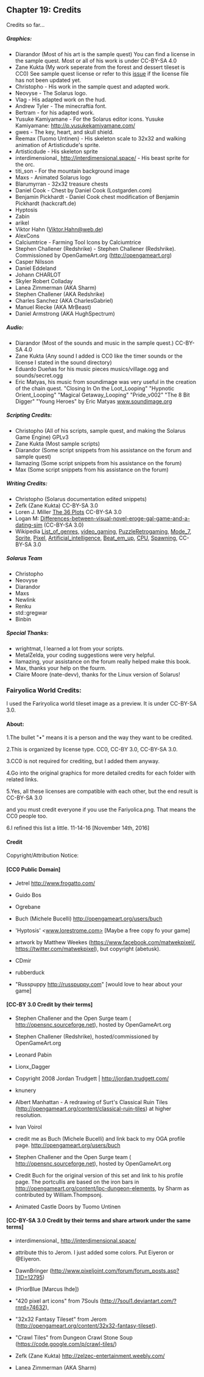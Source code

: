 
## Chapter 19: Credits

Credits so far...

##### Graphics:
- Diarandor (Most of his art is the sample quest) You can find a license in the sample quest. Most or all of his work is under CC-BY-SA 4.0
- Zane Kukta (My work seperate from the forest and dessert tileset is CC0) See sample quest license or refer to this [issue](https://github.com/solarus-games/solarus-sample-quest/issues/11) if the license file has not been updated yet.
- Christopho - His work in the sample quest and adapted work.
- Neovyse - The Solarus logo.
- Vlag - His adapted work on the hud.
- Andrew Tyler - The minecraftia font.
- Bertram - for his adapted work.
- Yusuke Kamiyamane - For the Solarus editor icons. Yusuke Kamiyamane: http://p.yusukekamiyamane.com/
- gwes - The key, heart, and skull shield.
- Reemax (Tuomo Untinen) - His skeleton scale to 32x32 and walking animation of Artisticdude's sprite.
- Artisticdude - His skeleton sprite
- interdimensional_ <http://interdimensional.space/> - His beast sprite for the orc.
- titi_son - For the mountain background image
- Maxs - Animated Solarus logo
- Blarumyrran - 32x32 treasure chests
- Daniel Cook - Chest by Daniel Cook (Lostgarden.com)
- Benjamin Pickhardt - Daniel Cook chest modification of Benjamin Pickhardt (hackcraft.de)
- Hyptosis
- Zabin 
- arikel 
- Viktor Hahn (Viktor.Hahn@web.de)
- AlexCons
- Calciumtrice - Farming Tool Icons by Calciumtrice
- Stephen Challener (Redshrike) - Stephen Challener (Redshrike). Commissioned by OpenGameArt.org (http://opengameart.org)
- Casper Nilsson
- Daniel Eddeland 
- Johann CHARLOT
- Skyler Robert Colladay
- Lanea Zimmerman (AKA Sharm)
- Stephen Challener (AKA Redshrike)
- Charles Sanchez (AKA CharlesGabriel)
- Manuel Riecke (AKA MrBeast)
- Daniel Armstrong (AKA HughSpectrum)

##### Audio:
- Diarandor (Most of the sounds and music in the sample quest.) CC-BY-SA 4.0
- Zane Kukta (Any sound I added is CC0 like the timer sounds or the license I stated in the sound directory)
- Eduardo Dueñas for his music pieces musics/village.ogg and sounds/secret.ogg
- Eric Matyas, his music from soundimage was very useful in the creation of the chain quest.
"Closing In On the Loot_Looping"
"Hypnotic Orient_Looping"
"Magical Getaway_Looping"
"Pride_v002"
"The 8 Bit Digger"
"Young Heroes"
by Eric Matyas
www.soundimage.org

##### Scripting Credits:
- Christopho (All of his scripts, sample quest, and making the Solarus Game Engine) GPLv3
- Zane Kukta (Most sample scripts)
- Diarandor (Some script snippets from his assistance on the forum and sample quest)
- llamazing (Some script snippets from his assistance on the forum)
- Max (Some script snippets from his assistance on the forum)

##### Writing Credits:
- Christopho (Solarus documentation edited snippets)
- Zefk (Zane Kukta) CC-BY-SA 3.0
- Loren J. Miller [The 36 Plots](https://www.rpglibrary.org/articles/storytelling/36plots.php) CC-BY-SA 3.0
- Logan M: [Differences-between-visual-novel-eroge-gal-game-and-a-dating-sim](http://anime.stackexchange.com/questions/4926/what-are-the-differences-between-visual-novel-eroge-gal-game-and-a-dating-sim) (CC-BY-SA 3.0)
- Wikipedia [List_of_genres,](https://en.wikipedia.org/wiki/List_of_genres) [video_gaming,](https://en.wikipedia.org/wiki/Quest_(video_gaming)) [Puzzle](https://en.wikipedia.org/wiki/Puzzle)[Retrogaming](https://en.wikipedia.org/wiki/Glossary_of_video_game_terms#Retrogaming), [Mode_7](https://en.wikipedia.org/wiki/Mode_7), [Sprite](https://en.wikipedia.org/wiki/Sprite_%28computer_graphics%29),
[Pixel](https://en.wikipedia.org/wiki/Pixel), [Artificial_intelligence](https://en.wikipedia.org/wiki/Artificial_intelligence_(video_games)), [Beat_em_up](https://en.wikipedia.org/wiki/Beat_%27em_up), [CPU](https://en.wikipedia.org/wiki/Central_processing_unit), [Spawning](https://en.wikipedia.org/wiki/Spawning_%28video_gaming%29), CC-BY-SA 3.0

##### Solarus Team
- Christopho
- Neovyse
- Diarandor
- Maxs
- Newlink
- Renku
- std::gregwar
- Binbin

##### Special Thanks:
- wrightmat, I learned a lot from your scripts.
- MetalZelda, your coding suggestions were very helpful.
- llamazing, your assistance on the forum really helped make this book.
- Max, thanks your help on the fourm.
- Claire Moore (nate-devv), thanks for the Linux version of Solarus!

### Fairyolica World Credits:

I used the Fariryolica world tileset image as a preview. It is under CC-BY-SA 3.0.

#### About:

1.The bullet "•" means it is a person and the way they want to be credited. 

2.This is organized by license type. CC0, CC-BY 3.0, CC-BY-SA 3.0. 

3.CC0 is not required for crediting, but I added them anyway. 

4.Go into the original graphics for more detailed credits for each folder with related links. 

5.Yes, all these licenses are compatible with each other, but the end result is CC-BY-SA 3.0 

and you must credit everyone if you use the Fariyolica.png. That means the CC0 people too.

6.I refined this list a little. 11-14-16 [November 14th, 2016]

#### Credit

Copyright/Attribution Notice: 

#### [CC0 Public Domain]

- Jetrel <http://www.frogatto.com/>

- Guido Bos

- Ogrebane

- Buch (Michele Bucelli) <http://opengameart.org/users/buch>

- 'Hyptosis' <www.lorestrome.com> [Maybe a free copy fo your game]

- artwork by Matthew Weekes (https://www.facebook.com/matwekpixel/, https://twitter.com/matwekpixel), but copyright (abetusk).

- CDmir

- rubberduck

- "Russpuppy http://russpuppy.com" [would love to hear about your game]


#### [CC-BY 3.0 Credit by their terms]

- Stephen Challener and the Open Surge team ( http://opensnc.sourceforge.net), hosted by OpenGameArt.org

- Stephen Challener (Redshrike), hosted/commissioned by OpenGameArt.org

- Leonard Pabin

- Lionx_Dagger

- Copyright 2008 Jordan Trudgett | http://jordan.trudgett.com/

- knunery

- Albert Manhattan - A redrawing of Surt's Classical Ruin Tiles (http://opengameart.org/content/classical-ruin-tiles) at higher resolution.

- Ivan Voirol

- credit me as Buch (Michele Bucelli) and link back to my OGA profile page. <http://opengameart.org/users/buch>

- Stephen Challener and the Open Surge team ( http://opensnc.sourceforge.net), hosted by OpenGameArt.org

- Credit Buch for the original version of this set and link to his profile page. The portcullis are based on the iron bars in http://opengameart.org/content/lpc-dungeon-elements, by Sharm as contributed by William.Thompsonj.

- Animated Castle Doors by Tuomo Untinen

#### [CC-BY-SA 3.0 Credit by their terms and share artwork under the same terms]

- interdimensional_ <http://interdimensional.space/>

- attribute this to Jerom. I just added some colors. Put Eiyeron or @Eiyeron.

- DawnBringer (http://www.pixeljoint.com/forum/forum_posts.asp?TID=12795)

- (PriorBlue [Marcus Ihde])

- "420 pixel art icons" from 7Souls (http://7soul1.deviantart.com/?rnrd=74632),

- "32x32 Fantasy Tileset" from Jerom (http://opengameart.org/content/32x32-fantasy-tileset).

- "Crawl Tiles" from Dungeon Crawl Stone Soup (https://code.google.com/p/crawl-tiles/)

- Zefk (Zane Kukta) <http://zelzec-entertainment.weebly.com/>

- Lanea Zimmerman (AKA Sharm)

